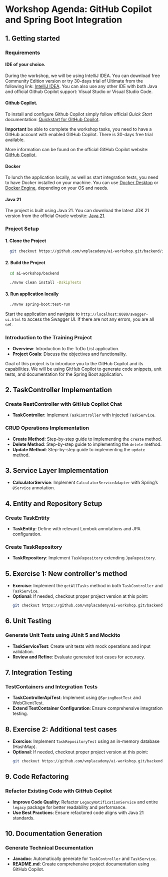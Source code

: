 # Workshop Agenda: GitHub Copilot and Spring Boot Integration

## 1. Getting started

### Requirements

#### IDE of your choice.

During the workshop, we will be using IntelliJ IDEA. You can download free Community Edition version or try 30-days trial of Ultimate from the following
link: [IntelliJ IDEA](https://www.jetbrains.com/idea/download/).
You can also use any other IDE with both Java and official Github Copilot support: Visual Studio or Visual Studio Code.

#### Github Copilot.

To install and configure Github Copilot simply follow official _Quick Start_
documentation: [Quickstart for GitHub Copilot](https://docs.github.com/en/copilot/quickstart).

**Important** be able to complete the workshop tasks, you need to have a GitHub account with enabled GitHub Copilot. There is 30-days free trial available.

More information can be found on the official GitHub Copilot website: [GitHub Copilot](https://docs.github.com/en/copilot).

#### Docker

To lunch the application locally, as well as start integration tests, you need to have Docker installed on your machine.
You can use [Docker Desktop](https://docs.docker.com/desktop/) or [Docker Engine](https://docs.docker.com/engine/), depending on your OS and needs.

#### Java 21

The project is built using Java 21. You can download the latest JDK 21 version from the official Oracle website: [Java 21](https://www.oracle.com/java/technologies/downloads/).

### Project Setup

#### 1. Clone the Project

```bash
  git checkout https://github.com/vmplacademy/ai-workshop.git/backend/initial
 ```

#### 2. Build the Project

```bash
  cd ai-workshop/backend 
  
  ./mvnw clean install -DskipTests
 ```

#### 3. Run application locally

```bash
  ./mvnw spring-boot:test-run
 ```

Start the application and navigate to `http://localhost:8080/swagger-ui.html` to access the Swagger UI. If there are not any errors, you are all set.

### Introduction to the Training Project

- **Overview**: Introduction to the ToDo List application.
- **Project Goals**: Discuss the objectives and functionality.

Goal of this project is to introduce you to the GitHub Copilot and its capabilities. We will be using GitHub Copilot to generate code snippets, unit tests, and documentation for the Spring Boot application.

## 2. TaskController Implementation

### Create RestController with GitHub Copilot Chat

- **TaskController**: Implement `TaskController` with injected `TaskService`.

### CRUD Operations Implementation

- **Create Method**: Step-by-step guide to implementing the `create` method.
- **Delete Method**: Step-by-step guide to implementing the `delete` method.
- **Update Method**: Step-by-step guide to implementing the `update` method.

## 3. Service Layer Implementation

- **CalculatorService**: Implement `CalculatorServiceAdapter` with Spring’s `@Service` annotation.

## 4. Entity and Repository Setup

### Create TaskEntity

- **TaskEntity**: Define with relevant Lombok annotations and JPA configuration.

### Create TaskRepository

- **TaskRepository**: Implement `TaskRepository` extending `JpaRepository`.

## 5. Exercise 1: New controller's method

- **Exercise**: Implement the `getAllTasks` method in both `TaskController` and `TaskService`.
- **Optional**: If needed, checkout proper project version at this point:
    ```bash
    git checkout https://github.com/vmplacademy/ai-workshop.git/backend/task-1
    ```

## 6. Unit Testing

### Generate Unit Tests using JUnit 5 and Mockito

- **TaskServiceTest**: Create unit tests with mock operations and input validation.
- **Review and Refine**: Evaluate generated test cases for accuracy.

## 7. Integration Testing

### TestContainers and Integration Tests

- **TaskControllerApiTest**: Implement using `@SpringBootTest` and WebClientTest.
- **Extend TestContainer Configuration**: Ensure comprehensive integration testing.

## 8. Exercise 2: Additional test cases

- **Exercise**: Implement `TaskRepositoryTest` using an in-memory database (HashMap).
- **Optional**: If needed, checkout proper project version at this point:
    ```bash
    git checkout https://github.com/vmplacademy/ai-workshop.git/backend/task-2
    ```

## 9. Code Refactoring

### Refactor Existing Code with GitHub Copilot

- **Improve Code Quality**: Refactor `LegacyNotificationService` and entire `legacy` package for better readability and performance.
- **Use Best Practices**: Ensure refactored code aligns with Java 21 standards.


## 10. Documentation Generation

### Generate Technical Documentation

- **Javadoc**: Automatically generate for `TaskController` and `TaskService`.
- **README.md**: Create comprehensive project documentation using GitHub Copilot.